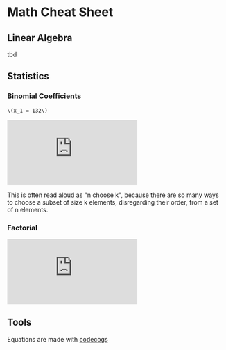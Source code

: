 # Math Cheat Sheet

## Linear Algebra

tbd

## Statistics

### Binomial Coefficients

`\(x_1 = 132\)`

![equation](http://latex.codecogs.com/gif.latex?%5Cbinom%7Bn%7D%7Bk%7D%20%3D%20%5Cfrac%7Bn%21%7D%7Bk%21%28n-k%29%21%7D)

This is often read aloud as "n choose k", because there are so many ways to choose a subset of size k elements, disregarding their order, from a set of n elements.

### Factorial

![equation](http://latex.codecogs.com/gif.latex?n%21%20%3D%20n%28n-1%29%28n-2%29%28n-3%29%20...%201)

## Tools

Equations are made with [codecogs](http://latex.codecogs.com/eqneditor/editor.php?mode=NEW)
